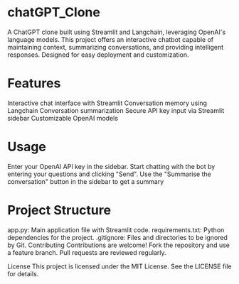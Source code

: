 # chatGPT_Clone
A ChatGPT clone built using Streamlit and Langchain, leveraging OpenAI's language models. This project offers an interactive chatbot capable of maintaining context, summarizing conversations, and providing intelligent responses. Designed for easy deployment and customization.
# Features 
Interactive chat interface with Streamlit
Conversation memory using Langchain
Conversation summarization
Secure API key input via Streamlit sidebar
Customizable OpenAI models
# Usage
Enter your OpenAI API key in the sidebar.
Start chatting with the bot by entering your questions and clicking "Send".
Use the "Summarise the conversation" button in the sidebar to get a summary 
# Project Structure
app.py: Main application file with Streamlit code.
requirements.txt: Python dependencies for the project.
.gitignore: Files and directories to be ignored by Git.
Contributing
Contributions are welcome! Fork the repository and use a feature branch. Pull requests are reviewed regularly.

License
This project is licensed under the MIT License. See the LICENSE file for details.


